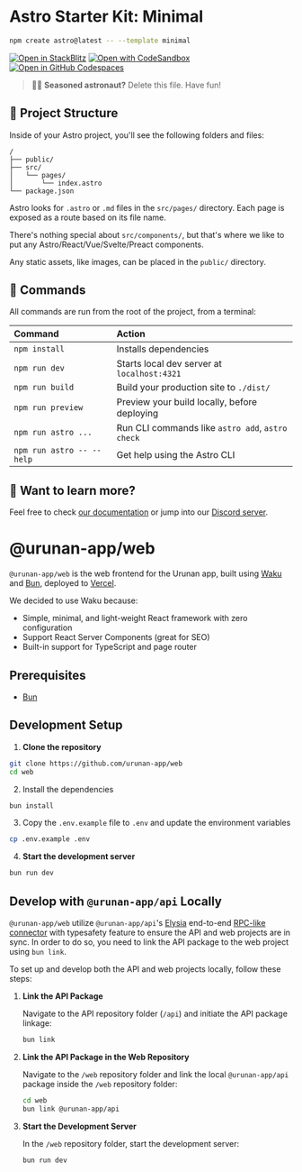 # Astro Starter Kit: Minimal

```sh
npm create astro@latest -- --template minimal
```

[![Open in StackBlitz](https://developer.stackblitz.com/img/open_in_stackblitz.svg)](https://stackblitz.com/github/withastro/astro/tree/latest/examples/minimal)
[![Open with CodeSandbox](https://assets.codesandbox.io/github/button-edit-lime.svg)](https://codesandbox.io/p/sandbox/github/withastro/astro/tree/latest/examples/minimal)
[![Open in GitHub Codespaces](https://github.com/codespaces/badge.svg)](https://codespaces.new/withastro/astro?devcontainer_path=.devcontainer/minimal/devcontainer.json)

> 🧑‍🚀 **Seasoned astronaut?** Delete this file. Have fun!

## 🚀 Project Structure

Inside of your Astro project, you'll see the following folders and files:

```text
/
├── public/
├── src/
│   └── pages/
│       └── index.astro
└── package.json
```

Astro looks for `.astro` or `.md` files in the `src/pages/` directory. Each page is exposed as a route based on its file name.

There's nothing special about `src/components/`, but that's where we like to put any Astro/React/Vue/Svelte/Preact components.

Any static assets, like images, can be placed in the `public/` directory.

## 🧞 Commands

All commands are run from the root of the project, from a terminal:

| Command                   | Action                                           |
| :------------------------ | :----------------------------------------------- |
| `npm install`             | Installs dependencies                            |
| `npm run dev`             | Starts local dev server at `localhost:4321`      |
| `npm run build`           | Build your production site to `./dist/`          |
| `npm run preview`         | Preview your build locally, before deploying     |
| `npm run astro ...`       | Run CLI commands like `astro add`, `astro check` |
| `npm run astro -- --help` | Get help using the Astro CLI                     |

## 👀 Want to learn more?

Feel free to check [our documentation](https://docs.astro.build) or jump into our [Discord server](https://astro.build/chat).

# @urunan-app/web

`@urunan-app/web` is the web frontend for the Urunan app, built using [Waku](https://waku.gg/) and [Bun](https://bun.sh/), deployed to [Vercel](https://vercel.com).

We decided to use Waku because:

- Simple, minimal, and light-weight React framework with zero configuration
- Support React Server Components (great for SEO)
- Built-in support for TypeScript and page router

## Prerequisites

- [Bun](https://bun.sh/)

## Development Setup

1. **Clone the repository**

```bash
git clone https://github.com/urunan-app/web
cd web
```

2. Install the dependencies

```bash
bun install
```

3. Copy the `.env.example` file to `.env` and update the environment variables

```bash
cp .env.example .env
```

4. **Start the development server**

```bash
bun run dev
```

## Develop with `@urunan-app/api` Locally

`@urunan-app/web` utilize `@urunan-app/api`'s [Elysia](https://elysiajs.com) end-to-end [RPC-like connector](https://elysiajs.com/eden/overview) with typesafety feature to ensure the API and web projects are in sync. In order to do so, you need to link the API package to the web project using `bun link`.

To set up and develop both the API and web projects locally, follow these steps:

1. **Link the API Package**

   Navigate to the API repository folder (`/api`) and initiate the API package linkage:

   ```bash
   bun link
   ```

2. **Link the API Package in the Web Repository**

   Navigate to the `/web` repository folder and link the local `@urunan-app/api` package inside the `/web` repository folder:

   ```bash
   cd web
   bun link @urunan-app/api
   ```

3. **Start the Development Server**

   In the `/web` repository folder, start the development server:

   ```bash
   bun run dev
   ```

